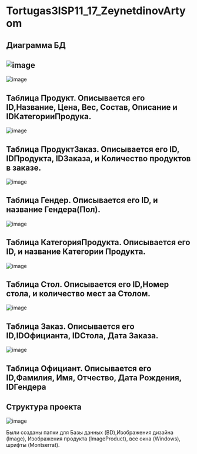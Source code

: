 
# Tortugas3ISP11_17_ZeynetdinovArtyom
Диаграмма БД
--------------------------------------------------------------------------------------------------------------
![image](https://user-images.githubusercontent.com/86298391/191276815-9a099846-0c5a-448c-abc3-d5575cf4b3ae.png)
--------------------------------------------------------------------------------------------------------------
![image](https://user-images.githubusercontent.com/86298391/191276901-a81a1b40-785a-4924-b2b8-7c768a2c46f6.png)

Таблица Продукт.
Описывается его ID,Название, Цена, Вес, Состав, Описание и IDКатегорииПродука.
--------------------------------------------------------------------------------------------------------------
![image](https://user-images.githubusercontent.com/86298391/191276930-2ba11695-1ee9-4edd-b092-0cd180933de3.png)

Таблица ПродуктЗаказ.
Описывается его ID, IDПродукта, IDЗаказа, и Количество продуктов в заказе.
--------------------------------------------------------------------------------------------------------------
![image](https://user-images.githubusercontent.com/86298391/191276956-77e4d477-60ef-4e20-a1b8-9b95ca285c86.png)

Таблица Гендер.
Описывается его ID, и название Гендера(Пол).
--------------------------------------------------------------------------------------------------------------
![image](https://user-images.githubusercontent.com/86298391/191276990-f67f90f8-4e17-4db9-9332-96d50c547e06.png)

Таблица КатегорияПродукта.
Описывается его ID, и название Категории Продукта.
--------------------------------------------------------------------------------------------------------------
![image](https://user-images.githubusercontent.com/86298391/191277015-6d545313-c280-491c-a874-1e3533b8cbd9.png)

Таблица Стол.
Описывается его ID,Номер стола, и количество мест за Столом.
--------------------------------------------------------------------------------------------------------------
![image](https://user-images.githubusercontent.com/86298391/191277037-b69aa903-85a5-46c4-b3e1-a4bc2c494454.png)

Таблица Заказ.
Описывается его ID,IDОфицианта, IDСтола, Дата Заказа.
--------------------------------------------------------------------------------------------------------------
![image](https://user-images.githubusercontent.com/86298391/191277057-697308d1-12d3-4da9-a0ce-8daa3f9b482a.png)

Таблица Официант.
Описывается его ID,Фамилия, Имя, Отчество, Дата Рождения, IDГендера
--------------------------------------------------------------------------------------------------------------

Структура проекта
--------------------------------------------------------------------------------------------------------------
![image](https://user-images.githubusercontent.com/86298391/191281422-7d113d5b-d6cb-48ee-b1fd-8eefe6421a50.png)

Были созданы папки для Базы данных (BD),Изображения дизайна (Image), Изображения продукта (ImageProduct), все окна (Windows), шрифты (Montserrat).
